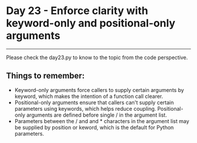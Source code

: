 # Day 23 - Enforce clarity with keyword-only and positional-only arguments

---

Please check the day23.py to know to the topic from the code perspective.

## Things to remember:

-   Keyword-only arguments force callers to supply certain arguments by keyword, which makes the intention of a function call clearer.
-   Positional-only arguments ensure that callers can't supply certain parameters using keywords, which helps reduce coupling. Positional-only arguments are defined before single / in the argument list.
-   Parameters between the / and and \* characters in the argument list may be supplied by position or keword, which is the default for Python parameters.
